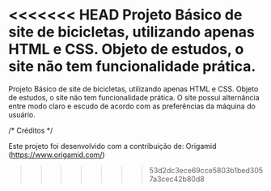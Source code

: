<<<<<<< HEAD
Projeto Básico de site de bicicletas, utilizando apenas HTML e CSS.
Objeto de estudos, o site não tem funcionalidade prática.
=======
Projeto Básico de site de bicicletas, utilizando apenas HTML e CSS.
Objeto de estudos, o site não tem funcionalidade prática.
O site possui alternância entre modo claro e escudo de acordo com as preferências da máquina do usuário.

/* Créditos */

Este projeto foi desenvolvido com a contribuição de:
Origamid (https://www.origamid.com/)
>>>>>>> 53d2dc3ece69cce5803b1bed3057a3cec42b80d8
